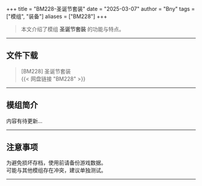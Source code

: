 +++
title = "BM228-圣诞节套装"
date = "2025-03-07"
author = "Bny"
tags = ["模组", "装备"]
aliases = ["BM228"]
+++

> 本文介绍了模组 **圣诞节套装** 的功能与特点。

---

## 文件下载

> [BM228] 圣诞节套装  
{{< 网盘链接 "BM228" >}}  

---

## 模组简介

>  
内容有待更新...  

---

## 注意事项

>  
为避免损坏存档，使用前请备份游戏数据。  
可能与其他模组存在冲突，建议单独测试。  

---

